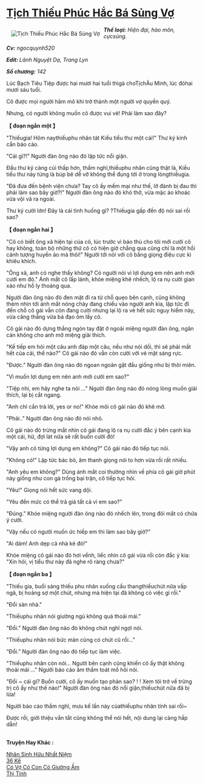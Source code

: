 <a href="https://utruyen.com/tich-thieu-phuc-hac-ba-sung-vo/16434/" title="Tịch Thiếu Phúc Hắc Bá Sủng Vợ"><h1>Tịch Thiếu Phúc Hắc Bá Sủng Vợ</h1></a><div style="display:table"><img align="right" style="float: left; padding: 10px;" src="https://utruyen.com/images/story/200x260/tich-thieu-phuc-hac-ba-sung-vo.jpg" alt="Tịch Thiếu Phúc Hắc Bá Sủng Vợ"><b><i>Thể loại:</i></b><i> Hiện đại, hào môn, cựcsủng.</i><p></p><b><i>Cv:</i></b><i> ngocquynh520</i><p></p><b><i>Edit: </i></b><i>Lãnh Nguyệt Dạ, </i><i>Trang Lyn</i><p></p><b><i>Số chương:</i></b><i> 142</i><p></p>Lúc Bạch Tiêu Tiệp được hai mươi hai tuổi thìgả choTịchÂu Minh, lúc đóhai mươi sáu tuổi.<p></p>Cô được mọi người hâm mô khi trở thành một người vợ quyền quý.<p></p>Nhưng, có người không muốn cô được vui vẻ! Phải làm sao đây?<p></p><b>【 đoạn ngắn một 】</b><p></p>"Thiếugia! Hôm naythiếuphu nhân tát Kiều tiểu thư một cái!" Thư ký kính cẩn báo cáo.<p></p>"Cái gì?!" Người đàn ông nào đó lập tức nổi giận.<p></p>Đầu thư ký càng cúi thấp hơn, thầm nghĩ,thiếuphu nhân cũng thật là, Kiều tiểu thư này từng là búp bê dễ vỡ không thể đụng tới ở trong lòngthiếugia.<p></p>"Đã đưa đến bệnh viện chưa? Tay cô ấy mềm mại như thế, lỡ đánh bị đau thì phải làm sao bây giờ?!" Người đàn ông nào đó khó thở, vừa mặc áo khoác vừa vội vã ra ngoài.<p></p>Thư ký cười lớn! Đây là cái tình huống gì? ?Thiếugia gấp đến độ nói sai rồi sao?<p></p><b>【 đoạn ngắn hai 】</b><p></p>"Cô có biết ông xã hiện tại của cô, lúc trước vì báo thù cho tôi mới cưới cô hay không, toàn bộ những thứ cô có hiện giờ chẳng qua cũng chỉ là một hồi cảnh tượng huyền ảo mà thôi!" Người tới nói với cô bằng giọng điệu cực kì khiêu khích.<p></p>"Ông xã, anh có nghe thấy không? Có người nói vì lợi dụng em nên anh mới cưới em đó." Ánh mắt cô lấp lánh, khóe miệng khẽ nhếch, lộ ra nụ cười gian xảo như hồ ly thoáng qua.<p></p>Người đàn ông nào đó đen mặt đi ra từ chỗ quẹo bên cạnh, cũng không thèm nhìn tới ánh mắt nóng cháy đang chiếu vào người anh kia, lập tức đi đến chỗ cô gái vẫn còn đang cười nhưng lại lộ ra vẻ hết sức nguy hiểm này, vừa căng thẳng vừa bá đạo ôm lấy cô.<p></p>Cô gái nào đó dựng thẳng ngón tay đặt ở ngoài miệng người đàn ông, ngăn cản không cho anh mở miệng giải thích.<p></p>"Kế tiếp em hỏi một câu anh đáp một câu, nếu như nói dối, thì sẽ phải mất hết của cải, thế nào?" Cô gái nào đó vẫn còn cười với vẻ mặt sáng rực.<p></p>"Được." Người đàn ông nào đó ngoan ngoãn gật đầu giống như bị thôi miên.<p></p>"Vì muốn lợi dụng em nên anh mới cưới em sao?"<p></p>"Tiệp nhi, em hãy nghe ta nói ..." Người đàn ông nào đó nóng lòng muốn giải thích, lại bị cắt ngang.<p></p>"Anh chỉ cần trả lời, yes or no!" Khóe môi cô gái nào đó khẽ mở.<p></p>"Phải.." Người đàn ông nào đó nói nhỏ.<p></p>Cô gái nào đó trừng mắt nhìn cô gái đang lộ ra nụ cười đắc ý bên cạnh kia một cái, hừ, đợi lát nữa sẽ rất buồn cười đó!<p></p> "Vậy anh có từng lợi dụng em không?" Cô gái nào đó tiếp tục nói.<p></p> "Không có!" Lập tức bác bỏ, âm thanh giọng nói to hơn vừa rồi rất nhiều.<p></p> "Anh yêu em không?" Dùng ánh mắt coi thường nhìn về phía cô gái giờ phút này giống như con gà trống bại trận, cô tiếp tục hỏi.<p></p> "Yêu!" Giọng nói hết sức vang dội.<p></p> "Yêu đến mức có thể trả giá tất cả vì em sao?"<p></p> "Đúng." Khóe miệng người đàn ông nào đó nhếch lên, trong đôi mắt có chứa ý cười.<p></p> "Vậy nếu có người muốn ức hiếp em thì làm sao bây giờ?"<p></p> "Ai dám! Anh dẹp cả nhà kẻ đó!"<p></p> Khóe miệng cô gái nào đó hơi vểnh, liếc nhìn cô gái vừa rồi còn đắc ý kia: "Xin hỏi, vị tiểu thư này đã nghe rõ ràng chưa?"<p></p><b>【 đoạn ngắn ba 】</b><p></p> "Thiếu gia, buổi sáng thiếu phu nhân xuống cầu thangthiếuchút nữa vấp ngã, bị hoảng sợ một chút, nhưng mà hiện tại đã không có việc gì rồi."<p></p> "Đổi sàn nhà."<p></p> "Thiếuphu nhân nói giường ngủ không quá thoải mái."<p></p> "Đổi." Người đàn ông nào đó không chút nghĩ ngợi nói.<p></p> "Thiếuphu nhân nói bức màn cũng có chút cũ rồi..."<p></p> “Đổi.” Người đàn ông nào đó tiếp tục làm việc.<p></p> "Thiếuphu nhân còn nói... Người bên cạnh cũng khiến cô ấy thật không thoải mái ..." Người báo cáo âm thầm toát mồ hôi nói.<p></p> "Đổi ~ cái gì? Buồn cười, cô ấy muốn tạo phản sao? ! ! Xem tôi trở về trừng trị cô ấy như thế nào!" Người đàn ông nào đó nổi giận,thiếuchút nữa đã bị lừa!<p></p> Người báo cáo thầm nghĩ, mưu kế lần này củathiếuphu nhân tính sai rồi~<p></p> Được rồi, giới thiệu vắn tắt cũng không thể nói hết, nội dung lại càng hấp dẫn!</div><p><br><b>Truyện Hay Khác :</b></p><a href="https://utruyen.com/nhan-sinh-huu-nhat-niem/25198/" alt="Nhân Sinh Hữu Nhất Niệm">Nhân Sinh Hữu Nhất Niệm</a><br/><a href="https://www.plurk.com/p/nrrifm" alt="36 Kế">36 Kế</a><br/><a href="https://github.com/quanluxury/ngontinh_sac/tree/master/truyenhay/18783/" alt="Có Vợ Có Con Có Giường Ấm">Có Vợ Có Con Có Giường Ấm</a><br/><a href="https://github.com/quanluxury/ngontinh_sac/tree/master/truyenhay/22195/" alt="Thị Tỉnh">Thị Tỉnh</a><br/>